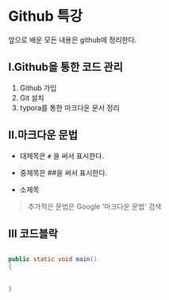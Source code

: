 # Github 특강 

앞으로 배운 모든 내용은 github에 정리한다. 



## I.Github을 통한 코드 관리 

1. Github 가입
2. Git 설치 
3. typora를 통한 마크다운 문서 정리 



## II.마크다운 문법 

- 대제목은 `#` 을 써서 표시한다. 

- 중제목은 ##을 써서 표시한다. 
- 소제목

> 추가적은 문법은 Google '마크다운 문법' 검색

## III 코드블락

```java

public static void main()
{
    
    
}
```



